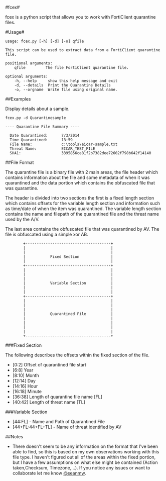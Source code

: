 #fcex#

fcex is a python script that allows you to work with FortiClient quarantine files. 

#Usage#


    usage: fcex.py [-h] [-d] [-o] qfile

    This script can be used to extract data from a FortiClient quarantine file.

    positional arguments:
        qfile         The file FortiClient quarantine file.

    optional arguments:
        -h, --help     show this help message and exit
        -d, --details  Print the Quarantine Details
        -o, --orgname  Write file using original name.

##Examples

Display details about a sample. 

    fcex.py -d Quarantinesample

    ---- Quarantine File Summary ----

      Date Quarantined:      7/3/2014
      Time Quarantined:      13:59
      File Name:             c:\tools\eicar-sample.txt
      Threat Name:           EICAR_TEST_FILE
      SHA1:                  3395856ce81f2b7382dee72602f798b642f14140



##File Format

The quarantine file is a binary file with 2 main areas, the file header
which contains information about the file and some metadata of when it was
quarantined and the data portion which contains the obfuscated file that
was quarantine. 

The header is divided into two sections the first is a fixed length section
which contains offsets for the variable length section and information 
such as time/date of when the item was quarantined. The variable length
section contains the name and filepath of the quarantined file and the 
threat name used by the A/V.

The last area contains the obfuscated file that was quarantined 
by AV. The file is obfuscated using a simple xor AB. 


            +--------------------------------------+
            |                                      |
            |                                      |
            |           Fixed Section              |
            |                                      |
            +--------------------------------------+
            |                                      |
            |                                      |
            |                                      |
            |           Variable Section           |
            |                                      |
            |                                      |
            +--------------------------------------+
            |                                      |
            |                                      |
            |                                      |
            |           Quarantined File           |
            |                                      |
            |                                      |
            |                                      |
            |                                      |
            +--------------------------------------+

###Fixed Section

The following describes the offsets within the fixed section of the file.

 * [0:2]  Offset of quarantined file start
 * [6:8]  Year
 * [8:10] Month 
 * [12:14] Day
 * [14:16] Hour
 * [16:18] Minute
 * [36:38] Length of quarantine file name [FL]
 * [40:42] Length of threat name [TL]

###Variable Section 
 
 * [44:FL] - Name and Path of Quarantined File
 * [44+FL:44+FL+TL] - Name of threat identified by AV

##Notes

* There doesn't seem to be any information on the format that I've been able
to find, so this is based on my own observations working with this file
type. I haven't figured out all of the areas within the fixed portion, but I 
have a few assumptions on what else might be contained 
(Action taken,Checksum, Timezone,...). If you notice any issues or want to collaborate let me know 
[@seanmw](https://twitter.com/seanmw).

